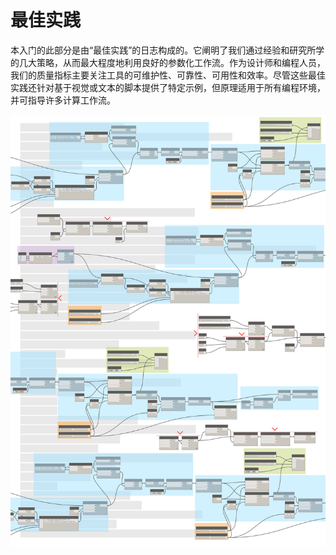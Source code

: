 

# 最佳实践

本入门的此部分是由“最佳实践”的日志构成的。它阐明了我们通过经验和研究所学的几大策略，从而最大程度地利用良好的参数化工作流。作为设计师和编程人员，我们的质量指标主要关注工具的可维护性、可靠性、可用性和效率。尽管这些最佳实践还针对基于视觉或文本的脚本提供了特定示例，但原理适用于所有编程环境，并可指导许多计算工作流。

![](images/13-1/best-practices-cover.jpg)

